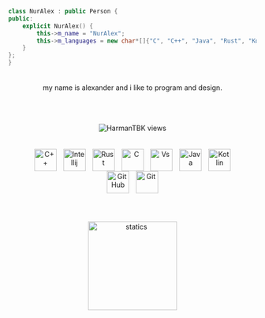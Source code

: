 
```c++
class NurAlex : public Person {
public:
    explicit NurAlex() {
        this->m_name = "NurAlex";
        this->m_languages = new char*[]{"C", "C++", "Java", "Rust", "Kotlin", "Qml"};
    }
};
}
```

<p align="center" style="padding: 20px">my name is alexander and i like to program and design.</p>
<br>
<p align="center"><img src="https://komarev.com/ghpvc/?username=generixdns&label=Profile%20views&color=0e75b6&style=plastic" alt="HarmanTBK views" />
<div align="center">
  <div align="center" style="padding: 20px">
  <img align="center" style="padding-left: 5px; padding-right: 5px" alt="C++" width="45px" src="https://cdn-icons-png.flaticon.com/512/6132/6132222.png" />
  <img align="center" style="padding-left: 5px; padding-right: 5px" alt="Intellij" width="45px" src="https://cdn.iconscout.com/icon/free/png-512/intellij-idea-569199.png" />
      <img align="center" style="padding-left: 5px; padding-right: 5px" alt="Rust" width="45px" src="https://presentations.bltavares.com/ouvi-falar-de-rust/ferris.png" />
  <img align="center" style="padding-left: 5px; padding-right: 5px" alt="C" width="45px" src="https://www.pngkit.com/png/full/101-1010012_c-programming-icon-c-programming-language-logo.png" />
  <img align="center" style="padding-left: 5px; padding-right: 5px" alt="Vs" width="45px" src="https://cdn-icons-png.flaticon.com/512/906/906324.png" />
  <img align="center" style="padding-left: 5px; padding-right: 5px" alt="Java" width="45px" src="https://upload-icon.s3.us-east-2.amazonaws.com/uploads/icons/png/378554371540553613-512.png" />
  <img align="center" style="padding-left: 5px; padding-right: 5px" alt="Kotlin" width="45px" src="https://upload-icon.s3.us-east-2.amazonaws.com/uploads/icons/png/18852341021548218200-512.png" />
  <img align="center" style="padding-left: 5px; padding-right: 5px" alt="GitHub" width="45px" src="https://icon-library.com/images/github_png63.png" />
  <img align="center" style="padding-left: 5px; padding-right: 5px" alt="Git" width="45px" src="https://upload.wikimedia.org/wikipedia/commons/thumb/3/3f/Git_icon.svg/1024px-Git_icon.svg.png" />
  </div>
</div>
<br>

<div align="center" style="padding: 20px">
  <a href="https://github.com/generixdns">
  <img align="center" height="180em" src="https://github-readme-stats.vercel.app/api/top-langs/?username=generixdns&layout=compact&langs_count=7&theme=dracula" alt="statics"/>
</div>

